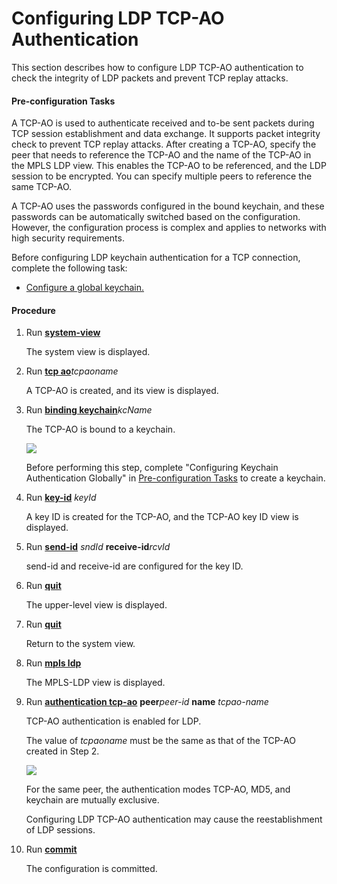 Configuring LDP TCP-AO Authentication
=====================================

This section describes how to configure LDP TCP-AO authentication to check the integrity of LDP packets and prevent TCP replay attacks.

#### Pre-configuration Tasks

A TCP-AO is used to authenticate received and to-be sent packets during TCP session establishment and data exchange. It supports packet integrity check to prevent TCP replay attacks. After creating a TCP-AO, specify the peer that needs to reference the TCP-AO and the name of the TCP-AO in the MPLS LDP view. This enables the TCP-AO to be referenced, and the LDP session to be encrypted. You can specify multiple peers to reference the same TCP-AO.

A TCP-AO uses the passwords configured in the bound keychain, and these passwords can be automatically switched based on the configuration. However, the configuration process is complex and applies to networks with high security requirements.

Before configuring LDP keychain authentication for a TCP connection, complete the following task:

* [Configure a global keychain.](dc_vrp_keychain_cfg_0000.html)

#### Procedure

1. Run [**system-view**](cmdqueryname=system-view)
   
   
   
   The system view is displayed.
2. Run [**tcp ao**](cmdqueryname=tcp+ao)*tcpaoname*
   
   
   
   A TCP-AO is created, and its view is displayed.
3. Run [**binding keychain**](cmdqueryname=binding+keychain)*kcName*
   
   
   
   The TCP-AO is bound to a keychain.
   
   
   
   ![](../../../../public_sys-resources/note_3.0-en-us.png) 
   
   Before performing this step, complete "Configuring Keychain Authentication Globally" in [Pre-configuration Tasks](dc_vrp_ldp-p2p_cfg_0055.html#EN-US_CONCEPT_0172368529__section_dc_vrp_ldp-p2p_cfg_005502) to create a keychain.
4. Run [**key-id**](cmdqueryname=key-id) *keyId*
   
   
   
   A key ID is created for the TCP-AO, and the TCP-AO key ID view is displayed.
5. Run [**send-id**](cmdqueryname=send-id+receive-id) *sndId* **receive-id***rcvId*
   
   
   
   send-id and receive-id are configured for the key ID.
6. Run [**quit**](cmdqueryname=quit)
   
   
   
   The upper-level view is displayed.
7. Run [**quit**](cmdqueryname=quit)
   
   
   
   Return to the system view.
8. Run [**mpls ldp**](cmdqueryname=mpls+ldp)
   
   
   
   The MPLS-LDP view is displayed.
9. Run [**authentication tcp-ao**](cmdqueryname=authentication+tcp-ao+peer+name) **peer***peer-id* **name** *tcpao-name*
   
   
   
   TCP-AO authentication is enabled for LDP.
   
   
   
   The value of *tcpaoname* must be the same as that of the TCP-AO created in Step 2.
   
   ![](../../../../public_sys-resources/note_3.0-en-us.png) 
   
   For the same peer, the authentication modes TCP-AO, MD5, and keychain are mutually exclusive.
   
   Configuring LDP TCP-AO authentication may cause the reestablishment of LDP sessions.
10. Run [**commit**](cmdqueryname=commit)
    
    
    
    The configuration is committed.
